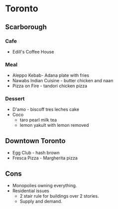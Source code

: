 # Toronto

## Scarborough

### Cafe

- Edill's Coffee House

### Meal

- Aleppo Kebab- Adana plate with fries
- Nawabs Indian Cuisine - butter chicken and naan
- Pizza on Fire - tandori chicken pizza

### Dessert

- D'amo - biscoff tres leches cake
- Coco
  - taro pearl milk tea
  - lemon yakult with lemon removed

## Downtown Toronto

- Egg Club - hash brown
- Fresca Pizza - Margherita pizza

## Cons

- Monopolies owning everything.
- Residential issues
  - 2 stair rule for buildings over 2 stories.
  - Supply and demand.
